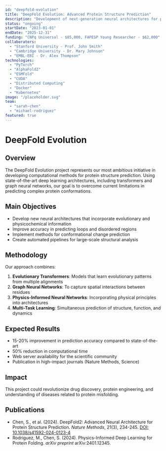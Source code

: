 ```yaml
---
id: "deepfold-evolution"
title: "DeepFold Evolution: Advanced Protein Structure Prediction"
description: "Development of next-generation neural architectures for protein structure and function prediction using deep learning techniques and conformational analysis."
status: "ongoing"
startDate: "2023-01-01"
endDate: "2025-12-31"
funding: "CNPq Universal - $85,000, FAPESP Young Researcher - $62,000"
collaborators:
  - "Stanford University - Prof. John Smith"
  - "Cambridge University - Dr. Mary Johnson"
  - "EMBL-EBI - Dr. Alex Thompson"
technologies:
  - "PyTorch"
  - "AlphaFold2"
  - "ESMFold"
  - "CUDA"
  - "Distributed Computing"
  - "Docker"
  - "Kubernetes"
image: "/placeholder.svg"
team: 
  - "sarah-chen"
  - "michael-rodriguez"
featured: true
---
```


# DeepFold Evolution

## Overview
The DeepFold Evolution project represents our most ambitious initiative in developing computational methods for protein structure prediction. Using state-of-the-art deep learning architectures, including transformers and graph neural networks, our goal is to overcome current limitations in predicting complex protein conformations.

## Main Objectives
- Develop new neural architectures that incorporate evolutionary and physicochemical information
- Improve accuracy in predicting loops and disordered regions
- Implement methods for conformational change prediction
- Create automated pipelines for large-scale structural analysis

## Methodology
Our approach combines:
1. **Evolutionary Transformers**: Models that learn evolutionary patterns from multiple alignments
2. **Graph Neural Networks**: To capture spatial interactions between residues
3. **Physics-Informed Neural Networks**: Incorporating physical principles into architectures
4. **Multi-Task Learning**: Simultaneous prediction of structure, function, and dynamics

## Expected Results
- 15-20% improvement in prediction accuracy compared to state-of-the-art
- 50% reduction in computational time
- Web server availability for the scientific community
- Publication in high-impact journals (Nature Methods, Science)

## Impact
This project could revolutionize drug discovery, protein engineering, and understanding of diseases related to protein misfolding.

## Publications
- Chen, S., et al. (2024). DeepFold2: Advanced Neural Architecture for Protein Structure Prediction. *Nature Methods*, 21(3), 234-245. [DOI: 10.1038/s41592-024-0123-4](https://doi.org/10.1038/s41592-024-0123-4)
- Rodriguez, M., Chen, S. (2024). Physics-Informed Deep Learning for Protein Folding. *arXiv preprint* arXiv:2401.12345.